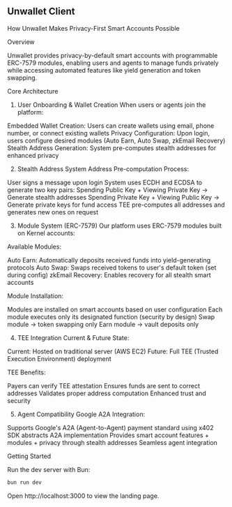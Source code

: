 ## Unwallet Client

How Unwallet Makes Privacy-First Smart Accounts Possible

Overview

Unwallet provides privacy-by-default smart accounts with programmable ERC-7579 modules, enabling users and agents to manage funds privately while accessing automated features like yield generation and token swapping.

Core Architecture

1. User Onboarding & Wallet Creation
   When users or agents join the platform:

Embedded Wallet Creation: Users can create wallets using email, phone number, or connect existing wallets
Privacy Configuration: Upon login, users configure desired modules (Auto Earn, Auto Swap, zkEmail Recovery)
Stealth Address Generation: System pre-computes stealth addresses for enhanced privacy

2. Stealth Address System
   Address Pre-computation Process:

User signs a message upon login
System uses ECDH and ECDSA to generate two key pairs:
Spending Public Key + Viewing Private Key → Generate stealth addresses
Spending Private Key + Viewing Public Key → Generate private keys for fund access
TEE pre-computes all addresses and generates new ones on request

3. Module System (ERC-7579)
   Our platform uses ERC-7579 modules built on Kernel accounts:

Available Modules:

Auto Earn: Automatically deposits received funds into yield-generating protocols
Auto Swap: Swaps received tokens to user's default token (set during config)
zkEmail Recovery: Enables recovery for all stealth smart accounts

Module Installation:

Modules are installed on smart accounts based on user configuration
Each module executes only its designated function (security by design)
Swap module → token swapping only
Earn module → vault deposits only

4. TEE Integration
   Current & Future State:

Current: Hosted on traditional server (AWS EC2)
Future: Full TEE (Trusted Execution Environment) deployment

TEE Benefits:

Payers can verify TEE attestation
Ensures funds are sent to correct addresses
Validates proper address computation
Enhanced trust and security

5. Agent Compatibility
   Google A2A Integration:

Supports Google's A2A (Agent-to-Agent) payment standard using x402
SDK abstracts A2A implementation
Provides smart account features + modules + privacy through stealth addresses
Seamless agent integration

Getting Started

Run the dev server with Bun:

```bash
bun run dev
```

Open http://localhost:3000 to view the landing page.
